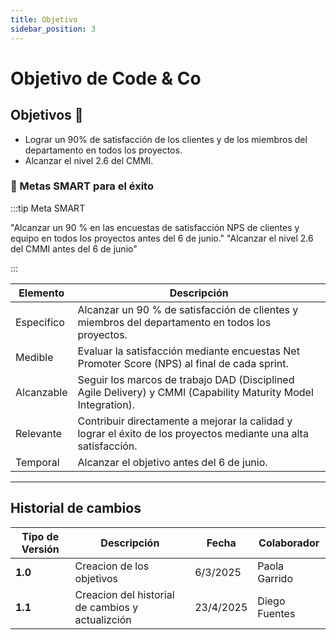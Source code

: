 ```yaml
---
title: Objetivo
sidebar_position: 3
---
```


# Objetivo de Code & Co

## Objetivos 🎯

- Lograr un 90% de satisfacción de los clientes y de los miembros del departamento en todos los proyectos.
- Alcanzar el nivel 2.6 del CMMI.

### 🚀 Metas SMART para el éxito

:::tip Meta SMART

"Alcanzar un 90 % en las encuestas de satisfacción NPS de clientes y equipo en todos los proyectos antes del 6 de junio."
"Alcanzar el nivel 2.6 del CMMI antes del 6 de junio"

:::

| Elemento      | Descripción                                      |
| ------------- | --------- |
| Específico    | Alcanzar un 90 % de satisfacción de clientes y miembros del departamento en todos los proyectos. |
| Medible    | Evaluar la satisfacción mediante encuestas Net Promoter Score (NPS) al final de cada sprint. |
| Alcanzable    | Seguir los marcos de trabajo DAD (Disciplined Agile Delivery) y CMMI (Capability Maturity Model Integration). |
| Relevante    | Contribuir directamente a mejorar la calidad y lograr el éxito de los proyectos mediante una alta satisfacción.|
| Temporal    | Alcanzar el objetivo antes del 6 de junio. |

---




## Historial de cambios

| **Tipo de Versión** | **Descripción**                               | **Fecha** | **Colaborador**                 |
| ------------------- | --------------------------------------------- | --------- | ------------------------------- |
| **1.0**             | Creacion de los objetivos   | 6/3/2025  | Paola Garrido |
| **1.1**             | Creacion del historial de cambios y actualizción  | 23/4/2025  | Diego Fuentes |